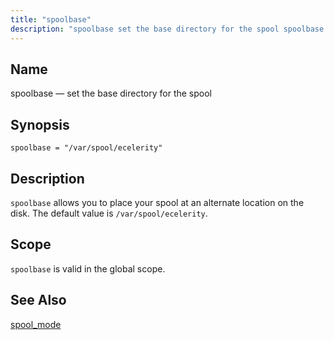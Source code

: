 ```yaml
---
title: "spoolbase"
description: "spoolbase set the base directory for the spool spoolbase var spool ecelerity spoolbase allows you to place your spool at an alternate location on the disk The default value is var spool ecelerity spoolbase is valid in the global scope spool mode..."
---
```


<a name="conf.ref.spoolbase"></a> 
## Name

spoolbase — set the base directory for the spool

## Synopsis

`spoolbase = "/var/spool/ecelerity"`

<a name="idp26636304"></a> 
## Description

`spoolbase` allows you to place your spool at an alternate location on the disk. The default value is `/var/spool/ecelerity`.

<a name="idp26639072"></a> 
## Scope

`spoolbase` is valid in the global scope.

<a name="idp26641328"></a> 
## See Also

[spool_mode](conf.ref.spool_mode "spool_mode")